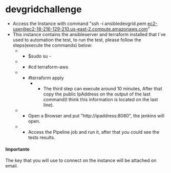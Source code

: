 # devgridchallenge
* Access the Instance with command "ssh -i ansibledevgrid.pem ec2-user@ec2-18-216-129-210.us-east-2.compute.amazonaws.com"
* This instance contains the ansibleserver and terraform installed that I´ve used to automation the test, to run the test, please follow the steps(execute the commands) below:
	* - $sudo su -
	* - #cd terraform-aws
	* - #terraform apply
        * - The third step can execute around 10 minutes, After that copy the public IpAddress on the output of the last command(I think this information is located on the last line).
	* - Open a Browser and put "http://ipaddress:8080", the jenkins will open.
	* - Access the Pipeline job and run it, after that you could see the tests results.

#### Importante #####
The key that you will use to connect on the instance will be attached on email.
